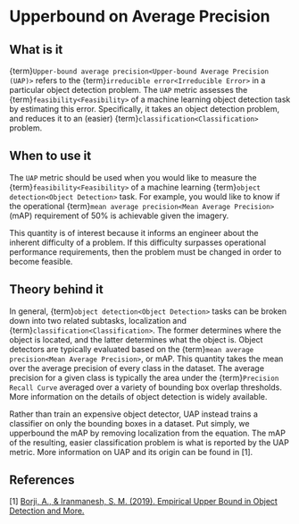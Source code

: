 # Upperbound on Average Precision

## What is it

{term}`Upper-bound average precision<Upper-bound Average Precision (UAP)>`
refers to the {term}`irreducible error<Irreducible Error>` in a particular
object detection problem. The `UAP` metric assesses the
{term}`feasibility<Feasibility>` of a machine learning object detection task by
estimating this error. Specifically, it takes an object detection problem, and
reduces it to an (easier) {term}`classification<Classification>` problem.

## When to use it

The `UAP` metric should be used when you would like to measure the
{term}`feasibility<Feasibility>` of a machine learning
{term}`object detection<Object Detection>` task. For example, you would like to
know if the operational {term}`mean average precision<Mean Average Precision>`
(mAP) requirement of 50% is achievable given the imagery.

This quantity is of interest because it informs an engineer about the inherent
difficulty of a problem. If this difficulty surpasses operational performance
requirements, then the problem must be changed in order to become feasible.

## Theory behind it

In general, {term}`object detection<Object Detection>` tasks can be broken down
into two related subtasks, localization and
{term}`classification<Classification>`. The former determines where the object
is located, and the latter determines what the object is. Object detectors are
typically evaluated based on the
{term}`mean average precision<Mean Average Precision>`, or mAP. This quantity
takes the mean over the average precision of every class in the dataset. The
average precision for a given class is typically the area under the
{term}`Precision Recall Curve` averaged over a variety of bounding box overlap
thresholds. More information on the details of object detection is widely
available.

Rather than train an expensive object detector, UAP instead trains a classifier
on only the bounding boxes in a dataset. Put simply, we upperbound the mAP by
removing localization from the equation. The mAP of the resulting, easier
classification problem is what is reported by the UAP metric. More information
on UAP and its origin can be found in [1].

## References

[1] [Borji, A., & Iranmanesh, S. M. (2019). Empirical Upper Bound in Object
Detection and More.](https://arxiv.org/abs/1911.12451)
